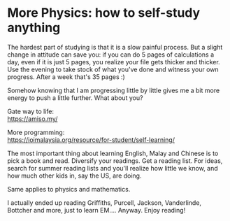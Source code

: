 # More Physics: how to self-study anything

The hardest part of studying is that it is a slow painful process. But a slight change in attitude can save you: if you can do 5 pages of calculations a day, even if it is just 5 pages, you realize your file gets thicker and thicker. Use the evening to take stock of what you've done and witness your own progress. After a week that's 35 pages :)

Somehow knowing that I am progressing little by little gives me a bit more energy to push a little further. What about you?

Gate way to life:  
https://amiso.my/

More programming:  
https://ioimalaysia.org/resource/for-student/self-learning/



The most important thing about learning English, Malay and Chinese is to pick a book and read. Diversify your readings. Get a reading list. For ideas, search for summer reading lists and you'll realize how little we know, and how much other kids in, say the US, are doing.

Same applies to physics and mathematics.

I actually ended up reading Griffiths, Purcell, Jackson, Vanderlinde, Bottcher and more, just to learn EM.... Anyway. Enjoy reading!
